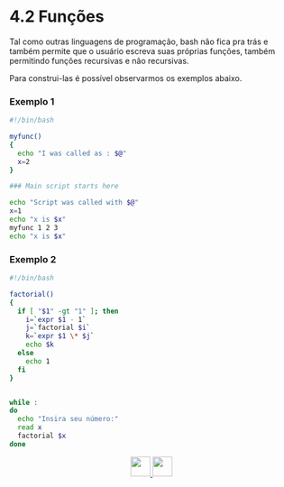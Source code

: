 # 4.2 Funções

Tal como outras linguagens de programação, bash não fica pra trás e também permite que o usuário escreva suas próprias funções, também permitindo funções recursivas e não recursivas.

Para construi-las é possível observarmos os exemplos abaixo.

### Exemplo 1

```bash
#!/bin/bash

myfunc()
{
  echo "I was called as : $@"
  x=2
}

### Main script starts here

echo "Script was called with $@"
x=1
echo "x is $x"
myfunc 1 2 3
echo "x is $x"
```

### Exemplo 2

```bash
#!/bin/bash

factorial()
{
  if [ "$1" -gt "1" ]; then
    i=`expr $1 - 1`
    j=`factorial $i`
    k=`expr $1 \* $j`
    echo $k
  else
    echo 1
  fi
}


while :
do
  echo "Insira seu número:"
  read x
  factorial $x
done
```

<p align="center">
  <a href="01-Variáveis-especiais.md">
    <img src="https://cdn.discordapp.com/attachments/539836343094870016/863605852304048148/anterior.png" height=35>
  </a>
  <a href="03-Arrays.md">
    <img src="https://cdn.discordapp.com/attachments/539836343094870016/863605863049461780/proximo.png" height=35>
  </a>
</p>
